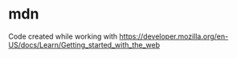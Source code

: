 # mdn
Code created while working with https://developer.mozilla.org/en-US/docs/Learn/Getting_started_with_the_web
